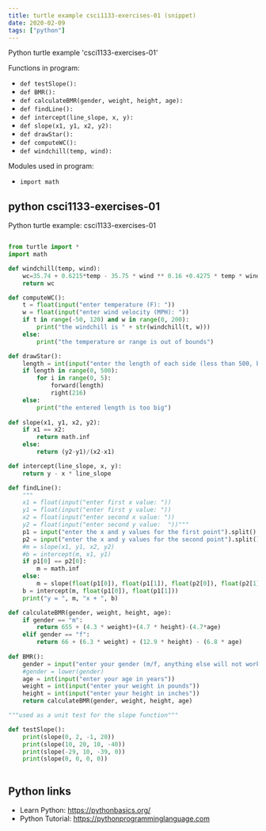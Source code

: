 ```yaml
---
title: turtle example csci1133-exercises-01 (snippet)
date: 2020-02-09
tags: ["python"]
---
```

Python turtle example 'csci1133-exercises-01'

Functions in program: 
* `def testSlope():`
* `def BMR():`
* `def calculateBMR(gender, weight, height, age):`
* `def findLine():`
* `def intercept(line_slope, x, y):`
* `def slope(x1, y1, x2, y2):`
* `def drawStar():`
* `def computeWC():`
* `def windchill(temp, wind):`

Modules used in program: 
* `import math`

## python csci1133-exercises-01

Python turtle example: csci1133-exercises-01

```python

from turtle import *
import math

def windchill(temp, wind):
    wc=35.74 + 0.6215*temp - 35.75 * wind ** 0.16 +0.4275 * temp * wind**0.16
    return wc

def computeWC():
    t = float(input("enter temperature (F): "))
    w = float(input("enter wind velocity (MPH): "))
    if t in range(-50, 120) and w in range(0, 200):
        print("the windchill is " + str(windchill(t, w)))
    else:
        print("the temperature or range is out of bounds")

def drawStar():
    length = int(input("enter the length of each side (less than 500, but greater than 0: "))
    if length in range(0, 500):
        for i in range(0, 5):
            forward(length)
            right(216)
    else:
        print("the entered length is too big")
        
def slope(x1, y1, x2, y2):
    if x1 == x2:
        return math.inf
    else:
        return (y2-y1)/(x2-x1)

def intercept(line_slope, x, y):
    return y - x * line_slope

def findLine():
    """
    x1 = float(input("enter first x value: "))
    y1 = float(input("enter first y value: "))
    x2 = float(input("enter second x value: "))
    y2 = float(input("enter second y value:  "))"""
    p1 = input("enter the x and y values for the first point").split()
    p2 = input("enter the x and y values for the second point").split()
    #m = slope(x1, y1, x2, y2)
    #b = intercept(m, x1, y1)
    if p1[0] == p2[0]:
        m = math.inf
    else:
        m = slope(float(p1[0]), float(p1[1]), float(p2[0]), float(p2[1]))
    b = intercept(m, float(p1[0]), float(p1[1]))
    print("y = ", m, "x + ", b)

def calculateBMR(gender, weight, height, age):
    if gender == "m":
        return 655 + (4.3 * weight)+(4.7 * height)-(4.7*age)
    elif gender == "f":
        return 66 + (6.3 * weight) + (12.9 * height) - (6.8 * age)
    
def BMR():
    gender = input("enter your gender (m/f, anything else will not work)")
    #gender = lower(gender)
    age = int(input("enter your age in years"))
    weight = int(input("enter your weight in pounds"))
    height = int(input("enter your height in inches"))
    return calculateBMR(gender, weight, height, age)

"""used as a unit test for the slope function"""

def testSlope():
    print(slope(0, 2, -1, 20))
    print(slope(10, 20, 10, -40))
    print(slope(-29, 10, -39, 0))
    print(slope(0, 0, 0, 0))
    


```

## Python links

- Learn Python: https://pythonbasics.org/
- Python Tutorial: https://pythonprogramminglanguage.com
